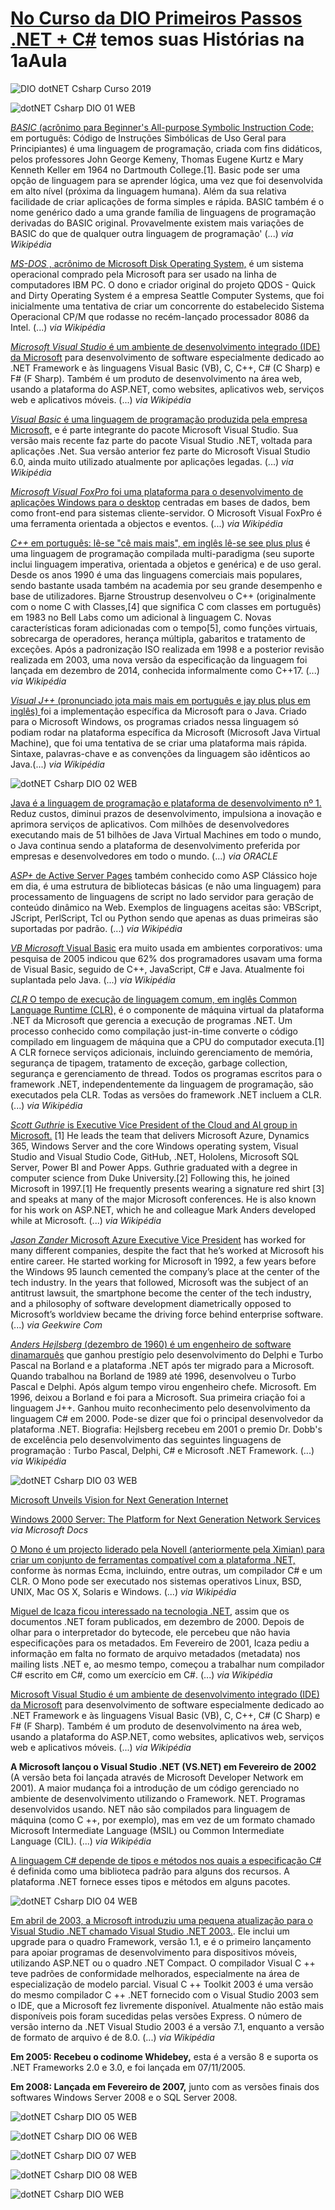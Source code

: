 # [No Curso da DIO Primeiros Passos .NET + C#](https://web.digitalinnovation.one/course/primeiros-passos-com-net-c/learning/21dba689-4655-48a6-b2b6-89a353220b16/) temos suas Histórias na 1aAula

![DIO dotNET Csharp Curso 2019](https://user-images.githubusercontent.com/76437195/103577914-075fea80-4eac-11eb-9068-a8e58797dabc.jpg)

![dotNET Csharp DIO 01 WEB](https://user-images.githubusercontent.com/76437195/103577670-9b7d8200-4eab-11eb-8113-5800c0f75e44.jpg)

[*BASIC* (acrônimo para Beginner's All-purpose Symbolic Instruction Code;](https://pt.wikipedia.org/wiki/BASIC) em português: Código de Instruções Simbólicas de Uso Geral para Principiantes) é uma linguagem de programação, criada com fins didáticos, pelos professores John George Kemeny, Thomas Eugene Kurtz e Mary Kenneth Keller em 1964 no Dartmouth College.[1]. Basic pode ser uma opção de linguagem para se aprender lógica, uma vez que foi desenvolvida em alto nível (próxima da linguagem humana). Além da sua relativa facilidade de criar aplicações de forma simples e rápida. BASIC também é o nome genérico dado a uma grande família de linguagens de programação derivadas do BASIC original. Provavelmente existem mais variações de BASIC do que de qualquer outra linguagem de programação' (...) _via Wikipédia_

[*MS-DOS* , acrônimo de Microsoft Disk Operating System,](https://pt.wikipedia.org/wiki/MS-DOS) é um sistema operacional comprado pela Microsoft para ser usado na linha de computadores IBM PC. O dono e criador original do projeto QDOS - Quick and Dirty Operating System é a empresa Seattle Computer Systems, que foi inicialmente uma tentativa de criar um concorrente do estabelecido Sistema Operacional CP/M que rodasse no recém-lançado processador 8086 da Intel. (...) _via Wikipédia_

[*Microsoft Visual Studio* é um ambiente de desenvolvimento integrado (IDE) da Microsoft](https://pt.wikipedia.org/wiki/Microsoft_Visual_Studio) para desenvolvimento de software especialmente dedicado ao .NET Framework e às linguagens Visual Basic (VB), C, C++, C# (C Sharp) e F# (F Sharp). Também é um produto de desenvolvimento na área web, usando a plataforma do ASP.NET, como websites, aplicativos web, serviços web e aplicativos móveis. (...) _via Wikipédia_

[*Visual Basic* é uma linguagem de programação produzida pela empresa Microsoft,](https://pt.wikipedia.org/wiki/Visual_Basic) e é parte integrante do pacote Microsoft Visual Studio. Sua versão mais recente faz parte do pacote Visual Studio .NET, voltada para aplicações .Net. Sua versão anterior fez parte do Microsoft Visual Studio 6.0, ainda muito utilizado atualmente por aplicações legadas. (...) _via Wikipédia_

[*Microsoft Visual FoxPro* foi uma plataforma para o desenvolvimento de aplicações Windows para o desktop](https://pt.wikipedia.org/wiki/Visual_FoxPro) centradas em bases de dados, bem como front-end para sistemas cliente-servidor. O Microsoft Visual FoxPro é uma ferramenta orientada a objectos e eventos. (...) _via Wikipédia_

[*C++* em português: lê-se "cê mais mais", em inglês lê-se see plus plus](https://pt.wikipedia.org/wiki/C%2B%2B)  é uma linguagem de programação compilada multi-paradigma (seu suporte inclui linguagem imperativa, orientada a objetos e genérica) e de uso geral. Desde os anos 1990 é uma das linguagens comerciais mais populares, sendo bastante usada também na academia por seu grande desempenho e base de utilizadores. Bjarne Stroustrup desenvolveu o C++ (originalmente com o nome C with Classes,[4] que significa C com classes em português) em 1983 no Bell Labs como um adicional à linguagem C. Novas características foram adicionadas com o tempo[5], como funções virtuais, sobrecarga de operadores, herança múltipla, gabaritos e tratamento de exceções. Após a padronização ISO realizada em 1998 e a posterior revisão realizada em 2003, uma nova versão da especificação da linguagem foi lançada em dezembro de 2014, conhecida informalmente como C++17. (...) _via Wikipédia_

[*Visual J++* (pronunciado jota mais mais em português e jay plus plus em inglês) ](https://pt.wikipedia.org/wiki/Visual_J%2B%2B) foi a implementação específica da Microsoft para o Java. Criado para o Microsoft Windows, os programas criados nessa linguagem só podiam rodar na plataforma específica da Microsoft (Microsoft Java Virtual Machine), que foi uma tentativa de se criar uma plataforma mais rápida. Sintaxe, palavras-chave e as convenções da linguagem são idênticos ao Java.(...) _via Wikipédia_

![dotNET Csharp DIO 02 WEB](https://user-images.githubusercontent.com/76437195/103577692-a46e5380-4eab-11eb-9cc9-2b30150f52ff.jpg)

[Java é a linguagem de programação e plataforma de desenvolvimento nº 1.](https://www.oracle.com/br/java/) Reduz custos, diminui prazos de desenvolvimento, impulsiona a inovação e aprimora serviços de aplicativos. Com milhões de desenvolvedores executando mais de 51 bilhões de Java Virtual Machines em todo o mundo, o Java continua sendo a plataforma de desenvolvimento preferida por empresas e desenvolvedores em todo o mundo. (...) _via ORACLE_

[*ASP+* de Active Server Pages](https://pt.wikipedia.org/wiki/ASP)  também conhecido como ASP Clássico hoje em dia, é uma estrutura de bibliotecas básicas (e não uma linguagem) para processamento de linguagens de script no lado servidor para geração de conteúdo dinâmico na Web. Exemplos de linguagens aceitas são: VBScript, JScript, PerlScript, Tcl ou Python sendo que apenas as duas primeiras são suportadas por padrão. (...) _via Wikipédia_

[*VB Microsoft* Visual Basic](https://pt.wikipedia.org/wiki/Visual_Basic) era muito usada em ambientes corporativos: uma pesquisa de 2005 indicou que 62% dos programadores usavam uma forma de Visual Basic, seguido de C++, JavaScript, C# e Java. Atualmente foi suplantada pelo Java. (...) _via Wikipédia_

[*CLR* O tempo de execução de linguagem comum, em inglês Common Language Runtime (CLR),](https://pt.wikipedia.org/wiki/Common_Language_Runtime) é o componente de máquina virtual da plataforma .NET da Microsoft que gerencia a execução de programas .NET. Um processo conhecido como compilação just-in-time converte o código compilado em linguagem de máquina que a CPU do computador executa.[1] A CLR fornece serviços adicionais, incluindo gerenciamento de memória, segurança de tipagem, tratamento de exceção, garbage collection, segurança e gerenciamento de thread. Todos os programas escritos para o framework .NET, independentemente da linguagem de programação, são executados pela CLR. Todas as versões do framework .NET incluem a CLR. (...) _via Wikipédia_

[*Scott Guthrie* is Executive Vice President of the Cloud and AI group in Microsoft.](https://en.wikipedia.org/wiki/Scott_Guthrie) [1] He leads the team that delivers Microsoft Azure, Dynamics 365, Windows Server and the core Windows operating system, Visual Studio and Visual Studio Code, GitHub, .NET, Hololens, Microsoft SQL Server, Power BI and Power Apps. Guthrie graduated with a degree in computer science from Duke University.[2] Following this, he joined Microsoft in 1997.[1] He frequently presents wearing a signature red shirt [3] and speaks at many of the major Microsoft conferences. He is also known for his work on ASP.NET, which he and colleague Mark Anders developed while at Microsoft. (...) _via Wikipédia_

[*Jason Zander* Microsoft Azure Executive Vice President](https://www.geekwire.com/2018/new-azure-chief-jason-zander-microsoft-lifer-link-companys-past-future/) has worked for many different companies, despite the fact that he’s worked at Microsoft his entire career. He started working for Microsoft in 1992, a few years before the Windows 95 launch cemented the company’s place at the center of the tech industry. In the years that followed, Microsoft was the subject of an antitrust lawsuit, the smartphone become the center of the tech industry, and a philosophy of software development diametrically opposed to Microsoft’s worldview became the driving force behind enterprise software. (...) _via Geekwire Com_

[*Anders Hejlsberg* (dezembro de 1960) é um engenheiro de software dinamarquês](https://pt.wikipedia.org/wiki/Anders_Hejlsberg) que ganhou prestígio pelo desenvolvimento do Delphi e Turbo Pascal na Borland e a plataforma .NET após ter migrado para a Microsoft. Quando trabalhou na Borland de 1989 até 1996, desenvolveu o Turbo Pascal e Delphi. Após algum tempo virou engenheiro chefe. Microsoft. Em 1996, deixou a Borland e foi para a Microsoft. Sua primeira criação foi a linguagem J++. Ganhou muito reconhecimento pelo desenvolvimento da linguagem C# em 2000. Pode-se dizer que foi o principal desenvolvedor da plataforma .NET. Biografia: Hejlsberg recebeu em 2001 o premio Dr. Dobb's de excelência pelo desenvolvimento das seguintes linguagens de programação : Turbo Pascal, Delphi, C# e Microsoft .NET Framework. (...) _via Wikipédia_

![dotNET Csharp DIO 03 WEB](https://user-images.githubusercontent.com/76437195/103577715-ad5f2500-4eab-11eb-8730-09dd2c9208ed.jpg)

[Microsoft Unveils Vision for Next Generation Internet](https://news.microsoft.com/2000/06/22/microsoft-unveils-vision-for-next-generation-internet/)

[Windows 2000 Server: The Platform for Next Generation Network Services](https://news.microsoft.com/2000/06/06/windows-2000-server-the-platform-for-next-generation-network-services/) _via Microsoft Docs_

[O Mono é um projecto liderado pela Novell (anteriormente pela Ximian) para criar um conjunto de ferramentas compatível com a plataforma .NET,](https://pt.wikipedia.org/wiki/Mono_(projeto)) conforme às normas Ecma, incluindo, entre outras, um compilador C# e um CLR. O Mono pode ser executado nos sistemas operativos Linux, BSD, UNIX, Mac OS X, Solaris e Windows. (...) _via Wikipédia_

[Miguel de Icaza ficou interessado na tecnologia .NET,](https://pt.wikipedia.org/wiki/Miguel_de_Icaza) assim que os documentos .NET foram publicados, em dezembro de 2000. Depois de olhar para o interpretador do bytecode, ele percebeu que não havia especificações para os metadados. Em Fevereiro de 2001, Icaza pediu a informação em falta no formato de arquivo metadados (metadata) nos mailing lists .NET e, ao mesmo tempo, começou a trabalhar num compilador C# escrito em C#, como um exercício em C#. (...) _via Wikipédia_

[Microsoft Visual Studio é um ambiente de desenvolvimento integrado (IDE) da Microsoft](https://pt.wikipedia.org/wiki/Microsoft_Visual_Studio) para desenvolvimento de software especialmente dedicado ao .NET Framework e às linguagens Visual Basic (VB), C, C++, C# (C Sharp) e F# (F Sharp). Também é um produto de desenvolvimento na área web, usando a plataforma do ASP.NET, como websites, aplicativos web, serviços web e aplicativos móveis. (...) _via Wikipédia_

**A Microsoft lançou o Visual Studio .NET (VS.NET) em Fevereiro de 2002** (A versão beta foi lançada através de Microsoft Developer Network em 2001). A maior mudança foi a introdução de um código gerenciado no ambiente de desenvolvimento utilizando o Framework. NET. Programas desenvolvidos usando. NET não são compilados para linguagem de máquina (como C ++, por exemplo), mas em vez de um formato chamado Microsoft Intermediate Language (MSIL) ou Common Intermediate Language (CIL). (...) _via Wikipédia_

[A linguagem C# depende de tipos e métodos nos quais a especificação C#](https://docs.microsoft.com/pt-br/dotnet/csharp/whats-new/csharp-version-history) é definida como uma biblioteca padrão para alguns dos recursos. A plataforma .NET fornece esses tipos e métodos em alguns pacotes.
 
![dotNET Csharp DIO 04 WEB](https://user-images.githubusercontent.com/76437195/103577744-b819ba00-4eab-11eb-8caf-2eb0c740b159.jpg)

[Em abril de 2003, a Microsoft introduziu uma pequena atualização para o Visual Studio .NET chamado Visual Studio .NET 2003.](https://pt.wikipedia.org/wiki/Microsoft_Visual_Studio). Ele inclui um upgrade para o quadro Framework, versão 1.1, e é o primeiro lançamento para apoiar programas de desenvolvimento para dispositivos móveis, utilizando ASP.NET ou o quadro .NET Compact. O compilador Visual C ++ teve padrões de conformidade melhorados, especialmente na área de especialização de modelo parcial. Visual C ++ Toolkit 2003 é uma versão do mesmo compilador C ++ .NET fornecido com o Visual Studio 2003 sem o IDE, que a Microsoft fez livremente disponível. Atualmente não estão mais disponíveis pois foram sucedidas pelas versões Express. O número de versão interno da .NET Visual Studio 2003 é a versão 7.1, enquanto a versão de formato de arquivo é de 8.0. (...) _via Wikipédia_

**Em 2005: Recebeu o codinome Whidebey,** esta é a versão 8 e suporta os .NET Frameworks 2.0 e 3.0, e foi lançada em 07/11/2005.

**Em 2008: Lançada em Fevereiro de 2007,** junto com as versões finais dos softwares Windows Server 2008 e o SQL Server 2008.

![dotNET Csharp DIO 05 WEB](https://user-images.githubusercontent.com/76437195/103577758-bf40c800-4eab-11eb-9325-8febc006dd90.jpg)

![dotNET Csharp DIO 06 WEB](https://user-images.githubusercontent.com/76437195/103577782-c962c680-4eab-11eb-80a2-d3bbce491ca5.jpg)

![dotNET Csharp DIO 07 WEB](https://user-images.githubusercontent.com/76437195/103577804-d384c500-4eab-11eb-9623-133c7aa64dd7.jpg)

![dotNET Csharp DIO 08 WEB](https://user-images.githubusercontent.com/76437195/103577833-df708700-4eab-11eb-939d-397aabd7cd50.jpg)

![dotNET Csharp DIO WEB](https://user-images.githubusercontent.com/76437195/103578309-b3093a80-4eac-11eb-8e97-f508cfbb5caf.jpg)
